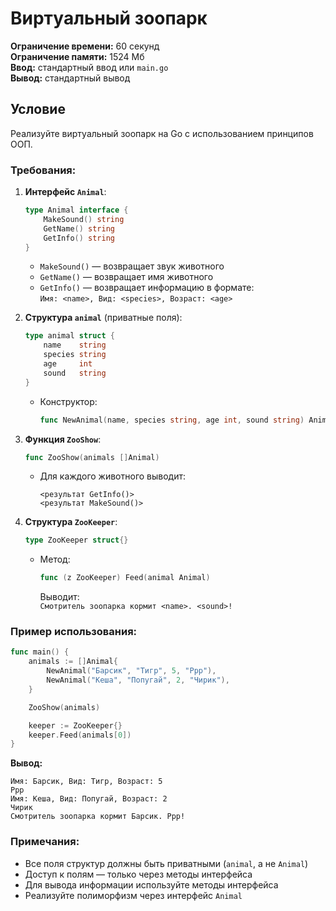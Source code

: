 # Виртуальный зоопарк

**Ограничение времени:** 60 секунд  
**Ограничение памяти:** 1524 Мб  
**Ввод:** стандартный ввод или `main.go`  
**Вывод:** стандартный вывод  

## Условие

Реализуйте виртуальный зоопарк на Go с использованием принципов ООП.

### Требования:

1. **Интерфейс `Animal`**:
   ```go
   type Animal interface {
       MakeSound() string
       GetName() string
       GetInfo() string
   }
   ```
   - `MakeSound()` — возвращает звук животного
   - `GetName()` — возвращает имя животного
   - `GetInfo()` — возвращает информацию в формате:  
     `Имя: <name>, Вид: <species>, Возраст: <age>`

2. **Структура `animal`** (приватные поля):
   ```go
   type animal struct {
       name    string
       species string
       age     int
       sound   string
   }
   ```
   - Конструктор:  
     ```go
     func NewAnimal(name, species string, age int, sound string) Animal
     ```

3. **Функция `ZooShow`**:
   ```go
   func ZooShow(animals []Animal)
   ```
   - Для каждого животного выводит:  
     ```
     <результат GetInfo()>
     <результат MakeSound()>
     ```

4. **Структура `ZooKeeper`**:
   ```go
   type ZooKeeper struct{}
   ```
   - Метод:  
     ```go
     func (z ZooKeeper) Feed(animal Animal)
     ```
     Выводит:  
     `Смотритель зоопарка кормит <name>. <sound>!`

### Пример использования:

```go
func main() {
    animals := []Animal{
        NewAnimal("Барсик", "Тигр", 5, "Ррр"),
        NewAnimal("Кеша", "Попугай", 2, "Чирик"),
    }

    ZooShow(animals)

    keeper := ZooKeeper{}
    keeper.Feed(animals[0])
}
```

**Вывод:**
```
Имя: Барсик, Вид: Тигр, Возраст: 5
Ррр
Имя: Кеша, Вид: Попугай, Возраст: 2
Чирик
Смотритель зоопарка кормит Барсик. Ррр!
```

### Примечания:
- Все поля структур должны быть приватными (`animal`, а не `Animal`)
- Доступ к полям — только через методы интерфейса
- Для вывода информации используйте методы интерфейса
- Реализуйте полиморфизм через интерфейс `Animal`
